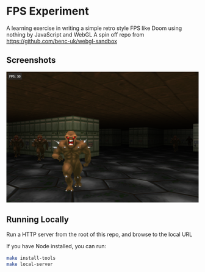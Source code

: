# FPS Experiment

A learning exercise in writing a simple retro style FPS like Doom using nothing by JavaScript and WebGL
A spin off repo from https://github.com/benc-uk/webgl-sandbox

## Screenshots

![screenshot](etc/Screenshot%202022-09-11%20140457.png)

## Running Locally

Run a HTTP server from the root of this repo, and browse to the local URL

If you have Node installed, you can run:

```bash
make install-tools
make local-server
```